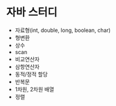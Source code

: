 # 자바 스터디

- 자료형(int, double, long, boolean, char)
- 형변환
- 상수
- scan
- 비교연산자
- 삼항연산자
- 동적/정적 할당
- 반복문
- 1차원, 2차원 배열
- 정렬